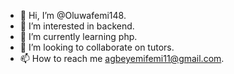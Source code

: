 - 👋 Hi, I’m @Oluwafemi148.
- 👀 I’m interested in backend.
- 🌱 I’m currently learning php.
- 💞️ I’m looking to collaborate on tutors.
- 📫 How to reach me agbeyemifemi11@gmail.com.

<!---
Oluwafemi148/Oluwafemi148 is a ✨ special ✨ repository because its `README.md` (this file) appears on your GitHub profile.
You can click the Preview link to take a look at your changes.
--->
